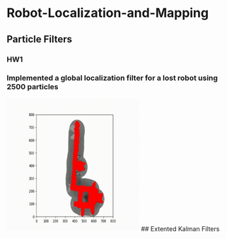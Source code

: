 ﻿# Robot-Localization-and-Mapping
## Particle Filters
### HW1 
### Implemented a global localization filter for a lost robot using 2500 particles
<img src="Pictures/HW1result.gif" width="300" height="300" />
## Extented Kalman Filters

